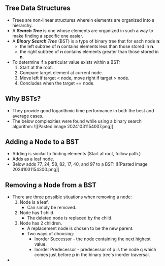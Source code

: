 ## Tree Data Structures
- Trees are non-linear structures wherein elements are organized into a hierarchy.
- A ***Search Tree*** is one whose elements are organized in such a way to make finding a specific one easier.
- A ***Binary Search Tree*** (BST) is a type of binary tree that for each node **n**:
	- the left subtree of **n** contains elements less than those stored in **n**.
	- the right subtree of **n** contains elements greater than those stored in **n**.
- To determine if a particular value exists within a BST:
	1. Start at the root.
	2. Compare target element at current node.
	3. Move left if target < node, move right if target > node.
	4. Concludes when the target == node.
## Why BSTs?
- They provide good logarithmic time performance in both the best and average cases.
- The below complexities were found while using a binary search algorithm:
![[Pasted image 20241031154007.png]]

## Adding a Node to a BST
- Adding is similar to finding elements (Start at root, follow path.)
- Adds as a leaf node.
- Below adds 77, 24, 58, 82, 17, 40, and 97 to a BST:
![[Pasted image 20241031154300.png]]

## Removing a Node from a BST
- There are three possible situations when removing a node:
	1. Node is a leaf.
		- Can simply be removed.
	2. Node has 1 child.
		- The deleted node is replaced by the child.
	3. Node has 2 children.
		- A replacement node is chosen to be the new parent.
		- Two ways of choosing:
			- Inorder Successor - the node containing the next highest value.
			- Inorder Predecessor - predecessor of p is the node q which comes just before p in the binary tree's inorder traversal.
- 